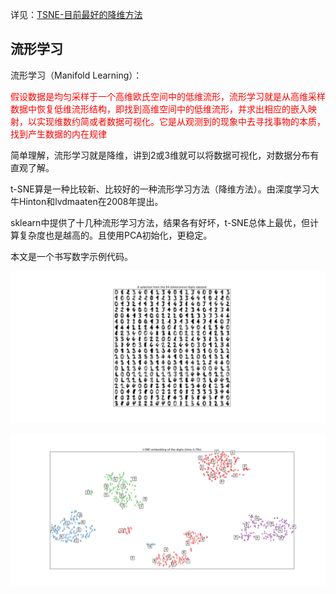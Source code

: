 详见：[TSNE-目前最好的降维方法](https://www.cnblogs.com/bonelee/p/7849867.html)

## 流形学习

流形学习（Manifold Learning）：

<font color="red">假设数据是均匀采样于一个高维欧氏空间中的低维流形，流形学习就是从高维采样数据中恢复低维流形结构，即找到高维空间中的低维流形，并求出相应的嵌入映射，以实现维数约简或者数据可视化。它是从观测到的现象中去寻找事物的本质，找到产生数据的内在规律</font>

简单理解，流形学习就是降维，讲到2或3维就可以将数据可视化，对数据分布有直观了解。

t-SNE算是一种比较新、比较好的一种流形学习方法（降维方法）。由深度学习大牛Hinton和lvdmaaten在2008年提出。

sklearn中提供了十几种流形学习方法，结果各有好坏，t-SNE总体上最优，但计算复杂度也是越高的。且使用PCA初始化，更稳定。

本文是一个书写数字示例代码。

![数字图像](.\temp\digits.png)

![t-SNE降维图像](.\temp\tSNE.png)